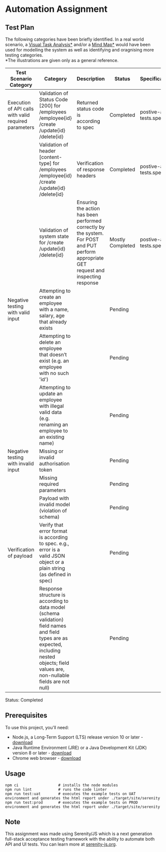 # Automation Assignment

## Test Plan

The following categories have been briefly identified. In a real world scenario, a [Visual Task Analysis*](https://drive.google.com/file/d/1ThrYRcO3zs3uaxuJXUSlbFClTqQAKYqd/view) and/or a [Mind Map*](https://drive.google.com/file/d/1SkstPU4XvY-TbGifzT9HBi4bn0tgjpUr/view) would have been used for modelling the system as well as identifying and oragnising more testing categories.  
*The illustrations are given only as a general reference.


| Test Scenario Category                                | Category                                                                                                                                                                                      | Description                                                                                                                              | Status           | Specification             |
|-------------------------------------------------------|-----------------------------------------------------------------------------------------------------------------------------------------------------------------------------------------------|------------------------------------------------------------------------------------------------------------------------------------------|------------------|---------------------------|
| Execution of API calls with valid required parameters | Validation of Status Code [200] for  /employees /employee{id} /create  /update{id}   /delete{id}                                                                                                   | Returned status code is according to spec                                                                                                | Completed        | postive-api-tests.spec.ts |
|                                                       | Validation of header [content-type] for  /employees /employee{id} /create /update{id}  /delete{id}                                                                                              | Verification of response headers                                                                                                         | Completed        | postive-api-tests.spec.ts |
|                                                       | Validation of system state for   /create   /update{id}   /delete{id}                                                                                                                                | Ensuring the action has been performed correctly by the system. For POST and PUT perform appropriate GET request and inspecting response | Mostly Completed | postive-api-tests.spec.ts |
| Negative testing with valid input                     | Attempting to create an employee with a name, salary, age that already exists                                                                                                                 |                                                                                                                                          | Pending          |                           |
|                                                       | Attempting to delete an employee that doesn’t exist (e.g. an employee with no such 'id')                                                                                                      |                                                                                                                                          | Pending          |                           |
|                                                       | Attempting to update an employee with illegal valid data (e.g. renaming an employee to an existing name)                                                                                      |                                                                                                                                          | Pending          |                           |
| Negative testing with invalid input                   | Missing or invalid authorisation token                                                                                                                                                        |                                                                                                                                          | Pending          |                           |
|                                                       | Missing required parameters                                                                                                                                                                   |                                                                                                                                          | Pending          |                           |
|                                                       | Payload with invalid model (violation of schema)                                                                                                                                              |                                                                                                                                          | Pending          |                           |
| Verification of payload                               | Verify that error format is according to spec. e.g., error is a valid JSON object or a plain string (as defined in spec)                                                                      |                                                                                                                                          | Pending          |                           |
|                                                       | Response structure is according to data model  (schema validation) field names and field types are as expected, including nested objects; field values are, non-nullable fields are not null) |                                                                                                                                          | Pending          |                           |

Status: Completed

###

## Prerequisites

To use this project, you'll need:
- Node.js, a Long-Term Support (LTS) release version 10 or later - [download](https://nodejs.org/en/)
- Java Runtime Environment (JRE) or a Java Development Kit (JDK) version 8 or later - [download](https://adoptopenjdk.net/)
- Chrome web browser - [download](https://www.google.co.uk/chrome/)

## Usage

```
npm ci                  # installs the node modules
npm run lint            # runs the code linter
npm run test:uat        # executes the example tests on UAT environment and generates the html report under ./target/site/serenity
npm run test:prod       # executes the example tests on PROD environment and generates the html report under ./target/site/serenity
```

## Note
This assignment was made using Serenity/JS which is a next generation full-stack acceptance testing framework with the ability to automate both API and UI tests. You can learn more at [serenity-js.org](https://serenity-js.org).

